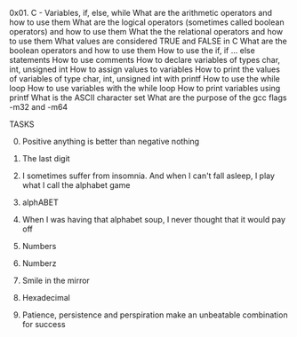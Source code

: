 0x01. C - Variables, if, else, while
What are the arithmetic operators and how to use them
What are the logical operators (sometimes called boolean operators) and how to use them
What the the relational operators and how to use them
What values are considered TRUE and FALSE in C
What are the boolean operators and how to use them
How to use the if, if ... else statements
How to use comments
How to declare variables of types char, int, unsigned int
How to assign values to variables
How to print the values of variables of type char, int, unsigned int with printf
How to use the while loop
How to use variables with the while loop
How to print variables using printf
What is the ASCII character set
What are the purpose of the gcc flags -m32 and -m64

TASKS

0. Positive anything is better than negative nothing


1. The last digit


2. I sometimes suffer from insomnia. And when I can't fall asleep, I play what I call the alphabet game


3. alphABET


4. When I was having that alphabet soup, I never thought that it would pay off


5. Numbers


6. Numberz


7. Smile in the mirror


8. Hexadecimal


9. Patience, persistence and perspiration make an unbeatable combination for success
